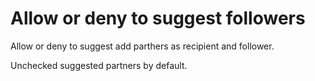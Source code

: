 # Allow or deny to suggest followers

Allow or deny to suggest add parthers as recipient and follower.

Unchecked suggested partners by default.
